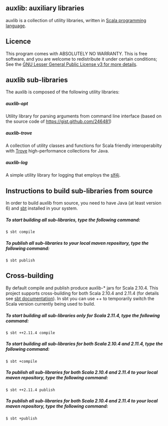 ## auxlib: auxiliary libraries

auxlib is a collection of utility libraries, written in [Scala programming language](http://www.scala-lang.org).


## Licence 

This program comes with ABSOLUTELY NO WARRANTY. This is free software, and you are welcome to redistribute it under certain conditions; See the [GNU Lesser General Public License v3 for more details](http://www.gnu.org/licenses/lgpl-3.0.html).

## auxlib sub-libraries

The auxlib is composed of the following utility libraries:

##### auxlib-opt

Utility library for parsing arguments from command line interface (based on the source code of https://gist.github.com/246481)

##### auxlib-trove

A collection of utility classes and functions for Scala friendly interoperabilty with [Trove](http://trove.starlight-systems.com) high-performance collections for Java.

##### auxlib-log

A simple utility library for logging that employs the [slf4j](http://www.slf4j.org).

## Instructions to build sub-libraries from source

In order to build auxlib from source, you need to have Java (at least version 6) and [sbt](http://www.scala-sbt.org) installed in your system.

##### To start building all sub-libraries, type the following command:

```
$ sbt compile
```

##### To publish all sub-libraries to your local maven repository, type the following command:

```
$ sbt publish
```

## Cross-building

By default compile and publish produce auxlib-* jars for Scala 2.10.4. This project supports cross-building for both Scala 2.10.4 and 2.11.4 (for details see [sbt documentation](http://www.scala-sbt.org/0.13.5/docs/Detailed-Topics/Cross-Build.html)). In sbt you can use ++ <version> to temporarily switch the Scala version currently being used to build.

##### To start building all sub-libraries only for Scala 2.11.4, type the following command:

```
$ sbt ++2.11.4 compile
```

##### To start building all sub-libraries for both Scala 2.10.4 and 2.11.4, type the following command:

```
$ sbt +compile
```

##### To publish all sub-libraries for both Scala 2.10.4 and 2.11.4 to your local maven repository, type the following command:

```
$ sbt ++2.11.4 publish
```

##### To publish all sub-libraries for both Scala 2.10.4 and 2.11.4 to your local maven repository, type the following command:

```
$ sbt +publish
```


